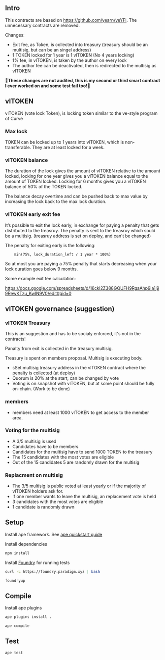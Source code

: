 ## Intro

This contracts are based on https://github.com/yearn/veYFI. The unnecessary contracts are removed. 

Changes:

* Exit fee, as Token, is collected into treasury (treasury should be an multisig, but can be an singel address)
* 1 TOKEN locked for 1 year is 1 vlTOKEN (No 4 years locking)
* 1% fee, in vlTOKEN, is taken by the author on every lock
* The author fee can be deactivated, then is redirected to the multisig as vlTOKEN

**🚩These changes are not audited,  this is my second or third smart contract I ever worked on and some test fail too!🚩**

## vlTOKEN

vlTOKEN (vote lock Token), is locking token similar to the ve-style program of Curve

### Max lock

TOKEN can be locked up to 1 years into vlTOKEN, which is non-transferable. They are at least locked for a week.

### vlTOKEN balance

The duration of the lock gives the amount of vlTOKEN relative to the amount locked, locking for one year gives you a vlTOKEN balance equal to the amount of TOKEN locked. Locking for 6 months gives you a vlTOKEN balance of 50% of the TOKEN locked.

The balance decay overtime and can be pushed back to max value by increasing the lock back to the max lock duration.


### vlTOKEN early exit fee

It’s possible to exit the lock early, in exchange for paying a penalty that gets distributed to the treasruy. The penalty is sent to the treasruy which sould be a multisig. (treasruy address is set on deploy, and can't be changed)

The penalty for exiting early is the following: 
```
    min(75%, lock_duration_left / 1 year * 100%)
```
So at most you are paying a 75% penalty that starts decreasing when your lock duration goes below 9 months.

Some example exit fee calculation:

https://docs.google.com/spreadsheets/d/16ckI2Z388GQUFH9RgaAhp9ia1j99RewKTzu_KwlN9V0/edit#gid=0

## vlTOKEN governance (suggestion)


### vlTOKEN Treasury

This is an suggestion and has to be socialy enforced, it's not in the contracts!

Panalty from exit is collected in the treasury multisig. 

Treasury is spent on members proposal. Multisig is executing body.

* sSet multisig treasury address in the vlTOKEN contract where the penalty is collected (at deploy)
* Quorum is 20% at the start, can be changed by vote
* Voting is on snapshot with vlTOKEN, but at some point should be fully on-chain. (Work to be done)

### members

* members need at least 1000 vlTOKEN to get access to the member area.


### Voting for the multisig

* A 3/5 multisig is used
* Candidates have to be members
* Candidates for the multisig have to send 1000 TOKEN to the treasury
* The 15 candidates with the most votes are eligible
* Out of the 15 candidates 5 are randomly drawn for the multisig

### Replacment on multisig

 * The 3/5 multisig is public voted at least yearly or if the majority of vlTOKEN holders ask for.
 * If one member wants to leave the multisig, an replacement vote is held
 * 3 candidates with the most votes are eligible
 * 1 candidate is randomly drawn


## Setup

Install ape framework. See [ape quickstart guide](https://docs.apeworx.io/ape/stable/userguides/quickstart.html)

Install dependencies
```bash
npm install
```

Install [Foundry](https://github.com/foundry-rs/foundry) for running tests
```bash
curl -L https://foundry.paradigm.xyz | bash
```

```bash
foundryup
```

## Compile

Install ape plugins
```bash
ape plugins install .
```

```bash
ape compile
```

## Test

```bash
ape test
```
